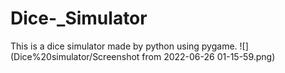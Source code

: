 # Dice-_Simulator
This is a dice simulator made by python using pygame. 
![](Dice%20simulator/Screenshot from 2022-06-26 01-15-59.png)

